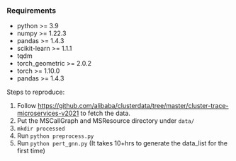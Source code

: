 

### Requirements
  * python >= 3.9
  * numpy >= 1.22.3
  * pandas >= 1.4.3
  * scikit-learn >= 1.1.1
  * tqdm
  * torch_geometric >= 2.0.2
  * torch >= 1.10.0
  * pandas >= 1.4.3


Steps to reproduce:
1. Follow https://github.com/alibaba/clusterdata/tree/master/cluster-trace-microservices-v2021 to fetch the data.
2. Put the MSCallGraph and MSResource directory under `data/`
3. `mkdir processed`
4. Run `python preprocess.py`
5. Run `python pert_gnn.py` (It takes 10+hrs to generate the data_list for the first time)
